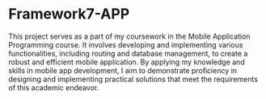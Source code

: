 # Framework7-APP
This project serves as a part of my coursework in the Mobile Application Programming course. It involves developing and implementing various functionalities, including routing and database management, to create a robust and efficient mobile application. By applying my knowledge and skills in mobile app development, I aim to demonstrate proficiency in designing and implementing practical solutions that meet the requirements of this academic endeavor.
